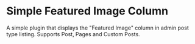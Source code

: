 # Simple Featured Image Column
A simple plugin that displays the "Featured Image" column in admin post type listing. Supports Post, Pages and Custom Posts.
